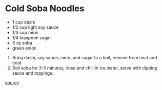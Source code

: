 # Cold Soba Noodles

* 1 cup dashi
* 1/3 cup light soy sauce
* 1/3 cup mirin
* 1/4 teaspoon sugar
* 6 oz soba
* green onion

1. Bring dashi, soy sauce, mirin, and sugar to a boil, remove from heat and cool.
1. Boil soba for 3-5 minutes, rinse and chill in ice water, serve with dipping sauce and toppings.

[source](https://www.seriouseats.com/classic-cold-soba-recipe)
